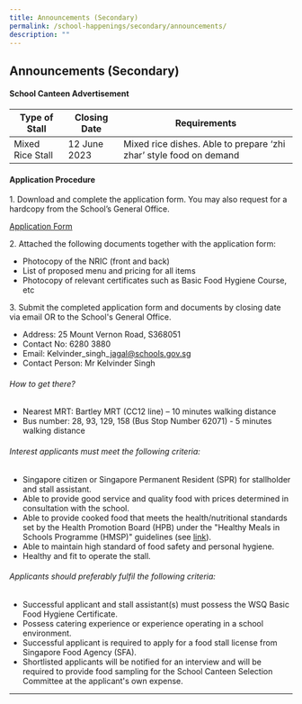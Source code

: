 ```yaml
---
title: Announcements (Secondary)
permalink: /school-happenings/secondary/announcements/
description: ""
---
```

## Announcements (Secondary)

#### School Canteen Advertisement

| Type of Stall | Closing Date | Requirements |
| -------- | -------- | -------- |
| Mixed Rice Stall     | 12 June 2023     | Mixed rice dishes. Able to prepare ‘zhi zhar’ style food on demand    |

#### Application Procedure

1\. Download and complete the application form. You may also request for a hardcopy from the School’s General Office.

[Application Form](https://drive.google.com/file/d/1rPlq20YaE9gkbW8nBTc3wbMe4k2mRmBK/view?usp=sharing)

2\. Attached the following documents together with the application form:

* Photocopy of the NRIC (front and back)
* List of proposed menu and pricing for all items
* Photocopy of relevant certificates such as Basic Food Hygiene Course, etc

3\. Submit the completed application form and documents by closing date via email OR to the School's General Office.

* Address: 25 Mount Vernon Road, S368051
* Contact No: 6280 3880
* Email: Kelvinder\_singh\_jagal@schools.gov.sg
* Contact Person: Mr Kelvinder Singh

###### How to get there?

* Nearest MRT: Bartley MRT (CC12 line) – 10 minutes walking distance
* Bus number: 28, 93, 129, 158 (Bus Stop Number 62071) - 5 minutes walking distance

###### Interest applicants must meet the following criteria:

* Singapore citizen or Singapore Permanent Resident (SPR) for stallholder and stall assistant.
* Able to provide good service and quality food with prices determined in consultation with the school.
* Able to provide cooked food that meets the health/nutritional standards set by the Health Promotion Board (HPB) under the "Healthy Meals in Schools Programme (HMSP)" guidelines (see [link](https://www.hpb.gov.sg/schools/school-programmes/healthy-meals-in-schools-programme)).
* Able to maintain high standard of food safety and personal hygiene.
* Healthy and fit to operate the stall.

###### Applicants should preferably fulfil the following criteria:

* Successful applicant and stall assistant(s) must possess the WSQ Basic Food Hygiene Certificate.
* Possess catering experience or experience operating in a school environment.
* Successful applicant is required to apply for a food stall license from Singapore Food Agency (SFA).
* Shortlisted applicants will be notified for an interview and will be required to provide food sampling for the School Canteen Selection Committee at the applicant's own expense.

* * *